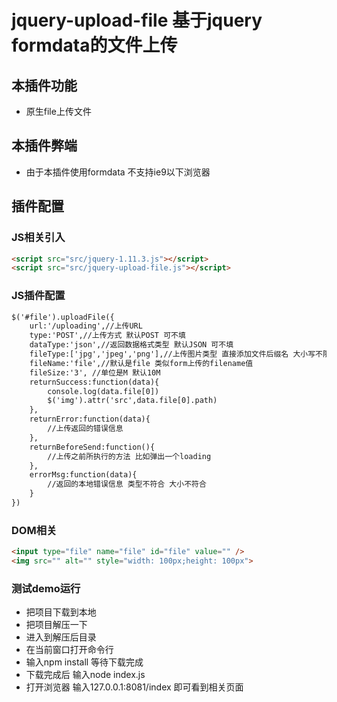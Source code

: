 # jquery-upload-file 基于jquery formdata的文件上传
## 本插件功能 
* 原生file上传文件
## 本插件弊端 
* 由于本插件使用formdata 不支持ie9以下浏览器
## 插件配置 
### JS相关引入
```html
<script src="src/jquery-1.11.3.js"></script>
<script src="src/jquery-upload-file.js"></script>
```
### JS插件配置
```html
$('#file').uploadFile({
    url:'/uploading',//上传URL
    type:'POST',//上传方式 默认POST 可不填
    dataType:'json',//返回数据格式类型 默认JSON 可不填
    fileType:['jpg','jpeg','png'],//上传图片类型 直接添加文件后缀名 大小写不限  默认为ppt
    fileName:'file',//默认是file 类似form上传的filename值
    fileSize:'3', //单位是M 默认10M
    returnSuccess:function(data){
        console.log(data.file[0])
        $('img').attr('src',data.file[0].path)
    },
    returnError:function(data){
        //上传返回的错误信息
    },
    returnBeforeSend:function(){
        //上传之前所执行的方法 比如弹出一个loading
    },
    errorMsg:function(data){
        //返回的本地错误信息 类型不符合 大小不符合
    }
})
```  
### DOM相关
```html
<input type="file" name="file" id="file" value="" />
<img src="" alt="" style="width: 100px;height: 100px">
```
### 测试demo运行
* 把项目下载到本地
* 把项目解压一下
* 进入到解压后目录
* 在当前窗口打开命令行
* 输入npm install 等待下载完成
* 下载完成后 输入node index.js
* 打开浏览器 输入127.0.0.1:8081/index 即可看到相关页面
